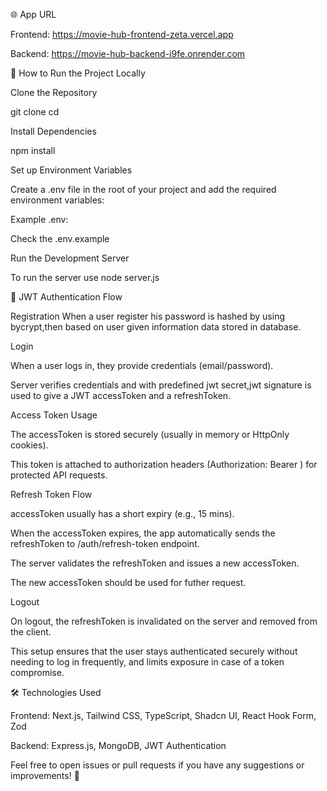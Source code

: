🌐 App URL

Frontend: https://movie-hub-frontend-zeta.vercel.app

Backend: https://movie-hub-backend-i9fe.onrender.com

📅 How to Run the Project Locally

Clone the Repository

git clone <your-repository-url>
cd <your-project-directory>

Install Dependencies

npm install

Set up Environment Variables

Create a .env file in the root of your project and add the required environment variables:

Example .env:

Check the .env.example

Run the Development Server

To run the server use node server.js

🔐 JWT Authentication Flow

Registration
When a user register his password is hashed by using bycrypt,then based on user given information data stored in database.

Login

When a user logs in, they provide credentials (email/password).

Server verifies credentials and with predefined jwt secret,jwt signature is used to give a JWT accessToken and a refreshToken.

Access Token Usage

The accessToken is stored securely (usually in memory or HttpOnly cookies).

This token is attached to authorization headers (Authorization: Bearer <token>) for protected API requests.

Refresh Token Flow

accessToken usually has a short expiry (e.g., 15 mins).

When the accessToken expires, the app automatically sends the refreshToken to /auth/refresh-token endpoint.

The server validates the refreshToken and issues a new accessToken.

The new accessToken should be used for futher request.

Logout

On logout, the refreshToken is invalidated on the server and removed from the client.

This setup ensures that the user stays authenticated securely without needing to log in frequently, and limits exposure in case of a token compromise.

🛠️ Technologies Used

Frontend: Next.js, Tailwind CSS, TypeScript, Shadcn UI, React Hook Form, Zod

Backend: Express.js, MongoDB, JWT Authentication

Feel free to open issues or pull requests if you have any suggestions or improvements! 🚀
